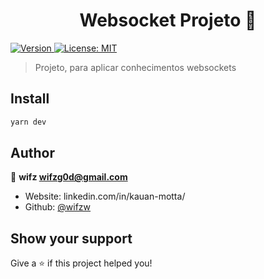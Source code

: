 <h1 align="center">Websocket Projeto 👋</h1>
<p>
  <a href="https://www.npmjs.com/package/websocket" target="_blank">
    <img alt="Version" src="https://img.shields.io/npm/v/websocket.svg">
  </a>
  <a href="#" target="_blank">
    <img alt="License: MIT" src="https://img.shields.io/badge/License-MIT-yellow.svg" />
  </a>
</p>

> Projeto, para aplicar conhecimentos websockets

## Install

```sh
yarn dev
```

## Author

👤 **wifz <wifzg0d@gmail.com>**

* Website: linkedin.com/in/kauan-motta/
* Github: [@wifzw](https://github.com/wifzw)

## Show your support

Give a ⭐️ if this project helped you!